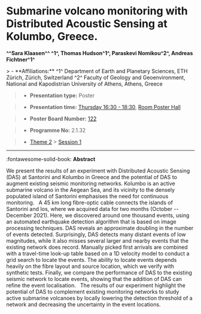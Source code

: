 # Submarine volcano monitoring with Distributed Acoustic Sensing at Kolumbo, Greece.

**^^Sara Klaasen^^ ^1^, Thomas Hudson^1^, Paraskevi Nomikou^2^, Andreas Fichtner^1^**

<!-- more -->> - **Affiliations:** ^1^ Department of Earth and Planetary Sciences, ETH Zürich, Zürich, Switzerland ^2^ Faculty of Geology and Geoenvironment, National and Kapodistrian University of Athens, Athens, Greece

> - **Presentation type:** Poster

> - **Presentation time:** [Thursday 16:30 - 18:30](../sessions_comparison.md#__tabbed_3_6), [Room Poster Hall](../maps_venue.md#__tabbed_1_1)

> - **Poster Board Number:** [122](../map_poster_boards.md#thursday)

> - **Programme No:** 2.1.32

> - [Theme 2](../theme2.md) > [Session 1](../sessions/session-2-1.md)

--- 

:fontawesome-solid-book: **Abstract**

We present the results of an experiment with Distributed Acoustic Sensing (DAS) at Santorini and Kolumbo in Greece and the potential of DAS to augment existing seismic monitoring networks. Kolumbo is an active submarine volcano in the Aegean Sea, and its vicinity to the densely populated island of Santorini emphasises the need for continuous monitoring.
 
A 45 km long fibre-optic cable connects the islands of Santorini and Ios, where we acquired data for two months (October -- December 2021). Here, we discovered around one thousand events, using an automated earthquake detection algorithm that is based on image processing techniques. DAS reveals an approximate doubling in the number of events detected. Surprisingly, DAS detects many distant events of low magnitudes, while it also misses several larger and nearby events that the existing network does record. Manually picked first arrivals are combined with a travel-time look-up table based on a 1D velocity model to conduct a grid search to locate the events. The ability to locate events depends heavily on the fibre layout and source location, which we verify with synthetic tests. Finally, we compare the performance of DAS to the existing seismic network to locate events, showing that the addition of DAS can refine the event localisation.
 
The results of our experiment highlight the potential of DAS to complement existing monitoring networks to study active submarine volcanoes by locally lowering the detection threshold of a network and decreasing the uncertainty in the event locations.

